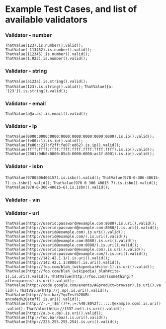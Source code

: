 # Example Test Cases, and list of available validators
### Validator - number
``` ThatValue(123).is.number().valid(); ```
``` ThatValue(-113452).is.number().valid(); ```
``` ThatValue(112345).is.number().valid(); ```
``` ThatValue(1.023).is.number().valid(); ```
### Validator - string
``` ThatValue(a123a).is.string().valid(); ```
``` ThatValue(123).is.string().valid(); ```
``` ThatValue({a: '123'}).is.string().valid(); ```
### Validator - email
``` ThatValue(a@a.as).is.email().valid(); ```
### Validator - ip
``` ThatValue(0000:0000:0000:0000:0000:0000:0000:0000).is.ip().valid(); ```
``` ThatValue(fe00::1).is.ip().valid(); ```
``` ThatValue(fe80::217:f2ff:fe07:ed62).is.ip().valid(); ```
``` ThatValue(ffff:ffff:ffff:ffff:ffff:ffff:ffff:ffff).is.ip().valid(); ```
``` ThatValue(2001:0db8:0000:85a3:0000:0000:ac1f:8001).is.ip().valid(); ```
### Validator - isbn
``` ThatValue(9780306406157).is.isbn().valid(); ```
``` ThatValue(978-0-306-40615-7).is.isbn().valid(); ```
``` ThatValue(978 0 306 40615 7).is.isbn().valid(); ```
``` ThatValue(978-0-306-40615-6).is.isbn().valid(); ```
### Validator - vin
### Validator - uri
``` ThatValue(http://userid:password@example.com:8080).is.uri().valid(); ```
``` ThatValue(http://userid:password@example.com:8080/).is.uri().valid(); ```
``` ThatValue(http://userid@example.com).is.uri().valid(); ```
``` ThatValue(http://userid@example.com/).is.uri().valid(); ```
``` ThatValue(http://userid@example.com:8080).is.uri().valid(); ```
``` ThatValue(http://userid@example.com:8080/).is.uri().valid(); ```
``` ThatValue(http://userid:password@example.com).is.uri().valid(); ```
``` ThatValue(http://userid:password@example.com/).is.uri().valid(); ```
``` ThatValue(http://142.42.1.1/).is.uri().valid(); ```
``` ThatValue(http://142.42.1.1:8080/).is.uri().valid(); ```
``` ThatValue(http://foo.com/blah_(wikipedia)#cite-1).is.uri().valid(); ```
``` ThatValue(http://foo.com/blah_(wikipedia)_blah#cite-1).is.uri().valid(); ```
``` ThatValue(http://foo.com/(something)?after=parens).is.uri().valid(); ```
``` ThatValue(http://code.google.com/events/#&product=browser).is.uri().valid(); ```
``` ThatValue(http://j.mp).is.uri().valid(); ```
``` ThatValue(http://foo.bar/?q=Test%20URL-encoded%20stuff).is.uri().valid(); ```
``` ThatValue(http://-.~_!$&'()*+,;=:%40:80%2f::::::@example.com).is.uri().valid(); ```
``` ThatValue(http://1337.net).is.uri().valid(); ```
``` ThatValue(http://a.b-c.de).is.uri().valid(); ```
``` ThatValue(ftp://foo.bar/baz).is.uri().valid(); ```
``` ThatValue(http://223.255.255.254).is.uri().valid(); ```
